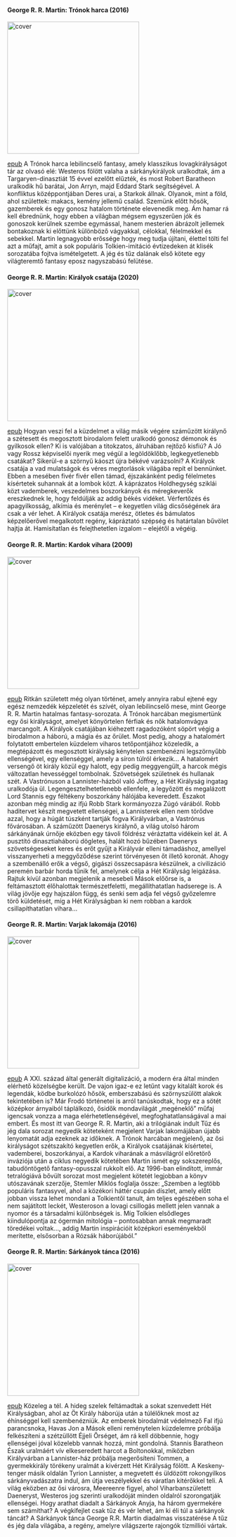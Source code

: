 #### <a name="id_420">George R. R. Martin: Trónok harca (2016)</a>
<img src="https://github.com/BercziSandor/calibre_lib/raw/main/George%20R.%20R.%20Martin/Tronok%20harca%20%28420%29/cover.jpg" alt="cover" width="300"/>

[epub](https://github.com/BercziSandor/calibre_lib/raw/main/George%20R.%20R.%20Martin/Tronok%20harca%20%28420%29/Tronok%20harca%20-%20George%20R.%20R.%20Martin.epub)
A Trónok harca lebilincselő fantasy, amely klasszikus lovagkirályságot tár az olvasó elé: Westeros fölött valaha a sárkánykirályok uralkodtak, ám a Targaryen-dinasztiát 15 évvel ezelőtt elűzték, és most Robert Baratheon uralkodik hű barátai, Jon Arryn, majd Eddard Stark segítségével. A konfliktus középpontjában Deres urai, a Starkok állnak. Olyanok, mint a föld, ahol születtek: makacs, kemény jellemű család. Szemünk előtt hősök, gazemberek és egy gonosz hatalom története elevenedik meg.
Ám hamar rá kell ébrednünk, hogy ebben a világban mégsem egyszerűen jók és gonoszok kerülnek szembe egymással, hanem mesterien ábrázolt jellemek bontakoznak ki előttünk különböző vágyakkal, célokkal, félelmekkel és sebekkel.
Martin legnagyobb erőssége hogy meg tudja újítani, élettel tölti fel azt a műfajt, amit a sok populáris Tolkien-imitáció évtizedeken át klisék sorozatába fojtva ismételgetett. A jég és tűz dalának első kötete egy világteremtő fantasy eposz nagyszabású felütése.

#### <a name="id_418">George R. R. Martin: Királyok csatája (2020)</a>
<img src="https://github.com/BercziSandor/calibre_lib/raw/main/George%20R.%20R.%20Martin/Kiralyok%20csataja%20%28418%29/cover.jpg" alt="cover" width="300"/>

[epub](https://github.com/BercziSandor/calibre_lib/raw/main/George%20R.%20R.%20Martin/Kiralyok%20csataja%20%28418%29/Kiralyok%20csataja%20-%20George%20R.%20R.%20Martin.epub)
Hogyan veszi fel a küzdelmet a világ másik végére száműzött királynő a szétesett és megosztott birodalom felett uralkodó gonosz démonok és gyilkosok ellen? Ki is valójában a titokzatos, álruhában rejtőző kisfiú? A Jó vagy Rossz képviselői nyerik meg végül a legöldöklőbb, legkegyetlenebb csatákat? Sikerül-e a szörnyű káoszt újra békévé varázsolni?
A Királyok csatája a vad mulatságok és véres megtorlások világába repít el bennünket. Ebben a mesében fivér fivér ellen támad, éjszakánként pedig félelmetes kísértetek suhannak át a lombok közt. A káprázatos Holdhegység sziklái közt vademberek, veszedelmes boszorkányok és méregkeverők ereszkednek le, hogy feldúlják az addig békés vidéket.
Vérfertőzés és apagyilkosság, alkímia és merénylet – e kegyetlen világ dicsőségének ára csak a vér lehet.
A Királyok csatája merész, ötletes és bámulatos képzelőerővel megalkotott regény, kápráztató szépség és határtalan bűvölet hajtja át. Hamisítatlan és felejthetetlen izgalom – elejétől a végéig.

#### <a name="id_424">George R. R. Martin: Kardok vihara (2009)</a>
<img src="https://github.com/BercziSandor/calibre_lib/raw/main/George%20R.%20R.%20Martin/Kardok%20vihara%20%28424%29/cover.jpg" alt="cover" width="300"/>

[epub](https://github.com/BercziSandor/calibre_lib/raw/main/George%20R.%20R.%20Martin/Kardok%20vihara%20%28424%29/Kardok%20vihara%20-%20George%20R.%20R.%20Martin.epub)
Ritkán ​született még olyan történet, amely annyira rabul ejtené egy egész nemzedék képzeletét és szívét, olyan lebilincselő mese, mint George R. R. Martin hatalmas fantasy-sorozata. A Trónok harcában megismertünk egy ősi királyságot, amelyet könyörtelen férfiak és nők hatalomvágya marcangolt. A Királyok csatájában kiéhezett ragadozóként söpört végig a birodalmon a háború, a mágia és az őrület. Most pedig, ahogy a hatalomért folytatott embertelen küzdelem viharos tetőpontjához közeledik, a megtépázott és megosztott királyság kénytelen szembenézni legszörnyűbb ellenségével, egy ellenséggel, amely a síron túlról érkezik…
A hatalomért versengő öt király közül egy halott, egy pedig meggyengült, a harcok mégis változatlan hevességgel tombolnak. Szövetségek születnek és hullanak szét. A Vastrónuson a Lannister-házból való Joffrey, a Hét Királyság ingatag uralkodója ül. Legengesztelhetetlenebb ellenfele, a legyőzött és megalázott Lord Stannis egy féltékeny boszorkány hálójába keveredett. Északot azonban még mindig az ifjú Robb Stark kormányozza Zúgó várából. Robb haditervet készít megvetett ellenségei, a Lannisterek ellen nem törődve azzal, hogy a húgát túszként tartják fogva Királyvárban, a Vastrónus fővárosában.
A száműzött Daenerys királynő, a világ utolsó három sárkányának úrnője eközben egy távoli földrész véráztatta vidékein kel át. A pusztító dinasztiaháború dögletes, halált hozó bűzében Daenerys szövetségeseket keres és erőt gyűjt a Királyvár elleni támadáshoz, amellyel visszanyerheti a meggyőződése szerint törvényesen őt illető koronát.
Ahogy a szembenálló erők a végső, gigászi összecsapásra készülnek, a civilizáció peremén barbár horda tűnik fel, amelynek célja a Hét Királyság leigázása. Rajtuk kívül azonban megjelenik a mesebeli Mások előőrse is, a feltámasztott élőhalottak természetfeletti, megállíthatatlan hadserege is. A világ jövője egy hajszálon függ, és senki sem adja fel végső győzelemre törő küldetését, míg a Hét Királyságban ki nem robban a kardok csillapíthatatlan vihara…

#### <a name="id_419">George R. R. Martin: Varjak lakomája (2016)</a>
<img src="https://github.com/BercziSandor/calibre_lib/raw/main/George%20R.%20R.%20Martin/Varjak%20lakomaja%20%28419%29/cover.jpg" alt="cover" width="300"/>

[epub](https://github.com/BercziSandor/calibre_lib/raw/main/George%20R.%20R.%20Martin/Varjak%20lakomaja%20%28419%29/Varjak%20lakomaja%20-%20George%20R.%20R.%20Martin.epub)
A ​XXI. század által generált digitalizáció, a modern éra által minden elérhető közelségbe került. De vajon igaz-e ez letűnt vagy kitalált korok és legendák, ködbe burkolózó hősök, emberszabású és szörnyszülött alakok tekintetében is? Már Frodó történetei is arról tanúskodtak, hogy ez a sötét középkor árnyaiból táplálkozó, ősidők mondavilágát „megéneklő” műfaj igencsak vonzza a maga elérhetetlenségével, megfoghatatlanságával a mai embert. És most itt van George R. R. Martin, aki a trilógiának indult Tűz és jég dala sorozat negyedik köteteként megjelent Varjak lakomájában újabb lenyomatát adja ezeknek az időknek. A Trónok harcában megjelenő, az ősi királyságot szétszakító kegyetlen erők, a Királyok csatájának kísértetei, vademberei, boszorkányai, a Kardok viharának a másvilágról előretörő inváziója után a ciklus negyedik kötetében Martin ismét egy sokszereplős, tabudöntögető fantasy-opusszal rukkolt elő. Az 1996-ban elindított, immár tetralógiává bővült sorozat most megjelent kötetét legjobban a könyv utószavának szerzője, Stemler Miklós foglalja össze: „Szemben a legtöbb populáris fantasyvel, ahol a közékori háttér csupán díszlet, amely előtt jobban vissza lehet mondani a Tolkientől tanult, ám teljes egészében soha el nem sajátított leckét, Westeroson a lovagi csillogás mellett jelen vannak a nyomor és a társadalmi különbségek is. Míg Tolkien elsődleges kiindulópontja az ógermán mitológia – pontosabban annak megmaradt töredékei voltak…, addig Martin inspirációit középkori eseményekből merítette, elsősorban a Rózsák háborújából.”

#### <a name="id_898">George R. R. Martin: Sárkányok tánca (2016)</a>
<img src="https://github.com/BercziSandor/calibre_lib/raw/main/George%20R.%20R.%20Martin/Sarkanyok%20tanca%20%28898%29/cover.jpg" alt="cover" width="300"/>

[epub](https://github.com/BercziSandor/calibre_lib/raw/main/George%20R.%20R.%20Martin/Sarkanyok%20tanca%20%28898%29/Sarkanyok%20tanca%20-%20George%20R.%20R.%20Martin.epub)
Közeleg a tél. A hideg szelek feltámadtak a sokat szenvedett Hét Királyságban, ahol az Öt Király háborúja után a túlélőknek most az éhínséggel kell szembenézniük. Az emberek birodalmát védelmező Fal ifjú parancsnoka, Havas Jon a Mások elleni reménytelen küzdelemre próbálja felkészíteni a szétzüllött Éjjeli Őrséget, ám rá kell döbbennie, hogy ellenségei jóval közelebb vannak hozzá, mint gondolná. Stannis Baratheon Észak uralmáért vív elkeseredett harcot a Boltonokkal, miközben Királyvárban a Lannister-ház próbálja megerősíteni Tommen, a gyermekkirály törékeny uralmát a kivérzett Hét Királyság fölött. A Keskeny-tenger másik oldalán Tyrion Lannister, a megvetett és üldözött rokongyilkos sárkányvadászatra indul, ám útja veszélyekkel és váratlan kitérőkkel teli. A világ eközben az ősi városra, Meereenre figyel, ahol Viharbanszületett Daeneryst, Westeros jog szerinti uralkodóját minden oldalról szorongatják ellenségei. Hogy arathat diadalt a Sárkányok Anyja, ha három gyermekére sem számíthat? A végkifejlet csak tűz és vér lehet, ám ki éli túl a sárkányok táncát? A Sárkányok tánca George R.R. Martin diadalmas visszatérése A tűz és jég dala világába, a regény, amelyre világszerte rajongók tízmilliói vártak.


